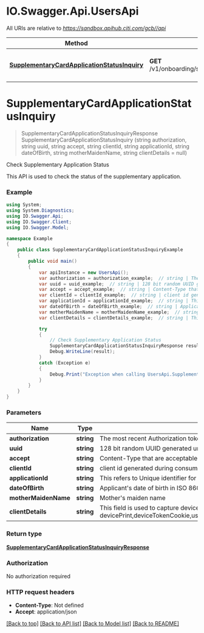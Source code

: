 # IO.Swagger.Api.UsersApi

All URIs are relative to *https://sandbox.apihub.citi.com/gcb//api*

Method | HTTP request | Description
------------- | ------------- | -------------
[**SupplementaryCardApplicationStatusInquiry**](UsersApi.md#supplementarycardapplicationstatusinquiry) | **GET** /v1/onboarding/supplementary/applications/{applicationId}/status | Check Supplementary Application Status

<a name="supplementarycardapplicationstatusinquiry"></a>
# **SupplementaryCardApplicationStatusInquiry**
> SupplementaryCardApplicationStatusInquiryResponse SupplementaryCardApplicationStatusInquiry (string authorization, string uuid, string accept, string clientId, string applicationId, string dateOfBirth, string motherMaidenName, string clientDetails = null)

Check Supplementary Application Status

This API is used to check the status of the supplementary application.

### Example
```csharp
using System;
using System.Diagnostics;
using IO.Swagger.Api;
using IO.Swagger.Client;
using IO.Swagger.Model;

namespace Example
{
    public class SupplementaryCardApplicationStatusInquiryExample
    {
        public void main()
        {
            var apiInstance = new UsersApi();
            var authorization = authorization_example;  // string | The most recent Authorization token. This will have the format Bearer + {space} + {accessToken}. Example: Bearer KGNsaWVudF9pZDpjbGllbnRfc2VjcmV0KQ==
            var uuid = uuid_example;  // string | 128 bit random UUID generated uniquely for every request.
            var accept = accept_example;  // string | Content-Type that are acceptable for the response.
            var clientId = clientId_example;  // string | client id generated during consumer on-boarding
            var applicationId = applicationId_example;  // string | This refers to Unique identifier for the application.
            var dateOfBirth = dateOfBirth_example;  // string | Applicant's date of birth in  ISO 8601 date format YYYY-MM-DD
            var motherMaidenName = motherMaidenName_example;  // string | Mother's maiden name
            var clientDetails = clientDetails_example;  // string | This field is used to capture device,browser and network information. Refer the developer portal for more information.These are the fields which will be passed as part of the header devicePrint,deviceTokenCookie,userIpAddress,userAgent,hardwareId,simId,deviceModel,deviceName,deviceOsName,deviceOsVersion,multitaskingSupportFlag,languageSupport,wifiMacAddress,cellTowerId,locationAreaCode,rsaApplicationKey,wapClientId,mobileCarrierCode,mobileCountryCode,osId,geoLongitude,geoLatitude,geoHorizontalAccuracy,geoAltitude,geoAltitudeAccuracy,geoSpeed,geoTimestamp,geoStatus,basicServiceSetId,signalStrength,wifiChannel,serviceSetId (optional) 

            try
            {
                // Check Supplementary Application Status
                SupplementaryCardApplicationStatusInquiryResponse result = apiInstance.SupplementaryCardApplicationStatusInquiry(authorization, uuid, accept, clientId, applicationId, dateOfBirth, motherMaidenName, clientDetails);
                Debug.WriteLine(result);
            }
            catch (Exception e)
            {
                Debug.Print("Exception when calling UsersApi.SupplementaryCardApplicationStatusInquiry: " + e.Message );
            }
        }
    }
}
```

### Parameters

Name | Type | Description  | Notes
------------- | ------------- | ------------- | -------------
 **authorization** | **string**| The most recent Authorization token. This will have the format Bearer + {space} + {accessToken}. Example: Bearer KGNsaWVudF9pZDpjbGllbnRfc2VjcmV0KQ&#x3D;&#x3D; | 
 **uuid** | **string**| 128 bit random UUID generated uniquely for every request. | 
 **accept** | **string**| Content-Type that are acceptable for the response. | 
 **clientId** | **string**| client id generated during consumer on-boarding | 
 **applicationId** | **string**| This refers to Unique identifier for the application. | 
 **dateOfBirth** | **string**| Applicant&#x27;s date of birth in  ISO 8601 date format YYYY-MM-DD | 
 **motherMaidenName** | **string**| Mother&#x27;s maiden name | 
 **clientDetails** | **string**| This field is used to capture device,browser and network information. Refer the developer portal for more information.These are the fields which will be passed as part of the header devicePrint,deviceTokenCookie,userIpAddress,userAgent,hardwareId,simId,deviceModel,deviceName,deviceOsName,deviceOsVersion,multitaskingSupportFlag,languageSupport,wifiMacAddress,cellTowerId,locationAreaCode,rsaApplicationKey,wapClientId,mobileCarrierCode,mobileCountryCode,osId,geoLongitude,geoLatitude,geoHorizontalAccuracy,geoAltitude,geoAltitudeAccuracy,geoSpeed,geoTimestamp,geoStatus,basicServiceSetId,signalStrength,wifiChannel,serviceSetId | [optional] 

### Return type

[**SupplementaryCardApplicationStatusInquiryResponse**](SupplementaryCardApplicationStatusInquiryResponse.md)

### Authorization

No authorization required

### HTTP request headers

 - **Content-Type**: Not defined
 - **Accept**: application/json

[[Back to top]](#) [[Back to API list]](../README.md#documentation-for-api-endpoints) [[Back to Model list]](../README.md#documentation-for-models) [[Back to README]](../README.md)
